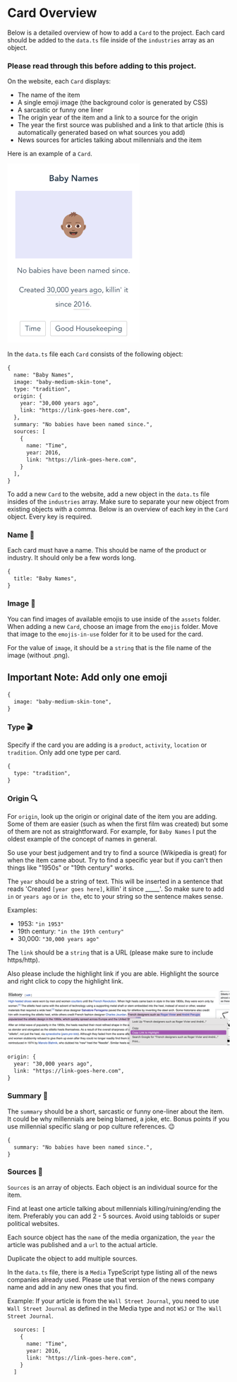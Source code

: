 # Card Overview

Below is a detailed overview of how to add a `Card` to the project. Each card should be added to the `data.ts` file inside of the `industries` array as an object. 

### Please read through this before adding to this project.

On the website, each `Card` displays:

* The name of the item
* A single emoji image (the background color is generated by CSS)
* A sarcastic or funny one liner
* The origin year of the item and a link to a source for the origin
* The year the first source was published and a link to that article (this is automatically generated based on what sources you add)
* News sources for articles talking about millennials and the item

Here is an example of a `Card`.

<img src="../readme/single-card.png" alt="Screenshot of Baby Names Card" width="300">

In the `data.ts` file each `Card` consists of the following object:

```
{
  name: "Baby Names",
  image: "baby-medium-skin-tone",
  type: "tradition",
  origin: {
    year: "30,000 years ago",
    link: "https://link-goes-here.com",
  },
  summary: "No babies have been named since.",
  sources: [
    {
      name: "Time",
      year: 2016,
      link: "https://link-goes-here.com",
    }
  ],
}
```

To add a new `Card` to the website, add a new object in the `data.ts` file insides of the `industries` array. Make sure to separate your new object from existing objects with a comma. Below is an overview of each key in the `Card` object. Every key is required.

### Name 📣

Each card must have a name. This should be name of the product or industry. It should only be a few words long.

```
{
  title: "Baby Names",
}
```

### Image 📸

You can find images of available emojis to use inside of the `assets` folder. When adding a new `Card`, choose an image from the `emojis` folder. Move that image to the `emojis-in-use` folder for it to be used for the card. 

For the value of `image`, it should be a `string` that is the file name of the image (without .png).

## **Important Note: Add only one emoji**

```
{
  image: "baby-medium-skin-tone",
}
```

### Type 🎬

Specify if the card you are adding is a `product`, `activity`, `location` or `tradition`. Only add one type per card. 

```
{
  type: "tradition",
}
```

### Origin 🔍

For `origin`, look up the origin or original date of the item you are adding. Some of them are easier (such as when the first film was created) but some of them are not as straightforward. For example, for `Baby Names` I put the oldest example of the concept of names in general.

So use your best judgement and try to find a source (Wikipedia is great) for when the item came about. Try to find a specific year but if you can't then things like "1950s" or "19th century" works.

The `year` should be a string of text. This will be inserted in a sentence that reads 'Created `[year goes here]`, killin' it since _____'. So make sure to add `in` or `years ago` or `in the`, etc to your string so the sentence makes sense. 

Examples:
* 1953: `"in 1953"`
* 19th century: `"in the 19th century"`
* 30,000: `"30,000 years ago"`

The `link` should be a `string` that is a URL (please make sure to include https/http). 

Also please include the highlight link if you are able. Highlight the source and right click to copy the highlight link.

![Screenshot showing highlight link](../readme/highlight-link.png)

```
origin: {
  year: "30,000 years ago",
  link: "https://link-goes-here.com",
}
```

### Summary 🔗

The `summary` should be a short, sarcastic or funny one-liner about the item. It could be why millennials are being blamed, a joke, etc. Bonus points if you use millennial specific slang or pop culture references. 😉

```
{
  summary: "No babies have been named since.",
}
```

### Sources 📆
`Sources` is an array of objects. Each object is an individual source for the item. 

Find at least one article talking about millennials killing/ruining/ending the item. Preferably you can add 2 - 5 sources. Avoid using tabloids or super political websites. 

Each source object has the `name` of the media organization, the `year` the article was published and a `url` to the actual article.

Duplicate the object to add multiple sources.

In the `data.ts` file, there is a `Media` TypeScript type listing all of the news companies already used. Please use that version of the news company name and add in any new ones that you find.

Example: If your article is from the `Wall Street Journal`, you need to use `Wall Street Journal` as defined in the Media type and not `WSJ` or `The Wall Street Journal`.

```
  sources: [
    {
      name: "Time",
      year: 2016,
      link: "https://link-goes-here.com",
    }
  ]
```
